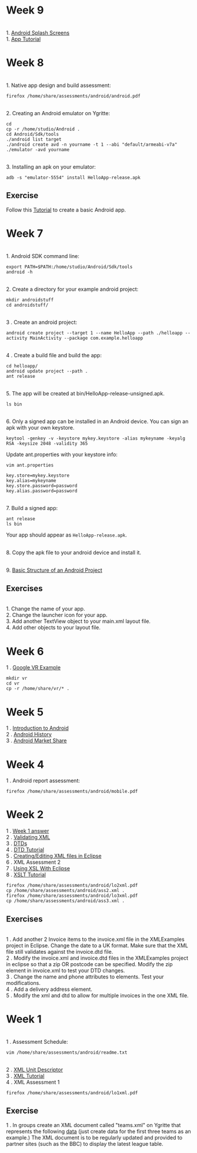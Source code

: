 # Week 9

<br>1. [Android Splash Screens](https://www.bignerdranch.com/blog/splash-screens-the-right-way/)
<br>1. [App Tutorial](https://www.youtube.com/watch?v=n21mXO1ASJM)
# Week 8

<br>1. Native app design and build assessment:
```
firefox /home/share/assessments/android/android.pdf 
```
<br>2. Creating an Android emulator on Ygritte:
```
cd
cp -r /home/studio/Android .
cd Android/Sdk/tools
./android list target
./android create avd -n yourname -t 1 --abi "default/armeabi-v7a"
./emulator -avd yourname
```
<br>3. Installing an apk on your emulator:
```
adb -s "emulator-5554" install HelloApp-release.apk
```
## Exercise

Follow this [Tutorial](https://developer.android.com/training/basics/firstapp/index.html) to create a basic Android app.


# Week 7

<br>1. Android SDK command line:
```
export PATH=$PATH:/home/studio/Android/Sdk/tools
android -h
```
<br>2. Create a directory for your example android project:
```
mkdir androidstuff
cd androidstuff/
```
<br>3 . Create an android project:
```
android create project --target 1 --name HelloApp --path ./helloapp --activity MainActivity --package com.example.helloapp
```
<br>4 . Create a build file and build the app:
```
cd helloapp/
android update project --path .
ant release
```
<br>5. The app will be created at bin/HelloApp-release-unsigned.apk.
```
ls bin
```
<br>6. Only a signed app can be installed in an Android device. You can sign an apk with your own keystore.
```
keytool -genkey -v -keystore mykey.keystore -alias mykeyname -keyalg RSA -keysize 2048 -validity 365
```
Update ant.properties with your keystore info:
```
vim ant.properties

key.store=mykey.keystore
key.alias=mykeyname
key.store.password=password
key.alias.password=password
```
<br>7. Build a signed app:
```
ant release
ls bin
```
Your app should appear as ```HelloApp-release.apk```.

<br>8. Copy the apk file to your android device and install it. 

<br>9. [Basic Structure of an Android Project](https://www.codeproject.com/Articles/395614/Basic-structure-of-an-Android-project)

## Exercises

<br>1. Change the name of your app.
<br>2. Change the launcher icon for your app.
<br>3. Add another TextView object to your main.xml layout file. 
<br>4. Add other objects to your layout file. 






# Week 6

1 . [Google VR Example ](http://burgler-ferret-12012.netlify.com/vr2/googlevr.html)
```
mkdir vr
cd vr
cp -r /home/share/vr/* .
```

# Week 5

1 . [Introduction to Android](https://docs.google.com/presentation/d/1v3cFgXF55k_Pqv0fOaEDTcNAq9N5cAO2t5-bD7Ye3Bw/pub?start=false&loop=false&delayms=60000)
<br>2 . [Android History](https://en.wikipedia.org/wiki/Android_version_history)
<br>3 . [Android Market Share](https://qz.com/826672/android-goog-just-hit-a-record-88-market-share-of-all-smartphones/)

# Week 4
1 . Android report assessment:
```
firefox /home/share/assessments/android/mobile.pdf 
```
# Week 2

1 . [Week 1 answer](https://gist.github.com/GedMullen/59e62a564e4aaf6acbca)
<br> 2 . [Validating XML](http://www.w3schools.com/xml/xml_validator.asp)
<br> 3 . [DTDs](http://www.w3schools.com/xml/xml_dtd.asp)
<br> 4 . [DTD Tutorial](http://www.w3schools.com/xml/xml_dtd_intro.asp)
<br> 5 . [Creating/Editing XML files in Eclipse](http://help.eclipse.org/mars/index.jsp?topic=%2Forg.eclipse.wst.xmleditor.doc.user%2Ftopics%2Ftxedttag.html)
<br> 6 . XML Assessment 2
<br> 7 . [Using XSL With Eclipse ](http://help.eclipse.org/luna/index.jsp?topic=%2Forg.eclipse.wst.xsl.doc%2Fhtml%2Flaunching%2Flaunching.html)
<br> 8 . [XSLT Tutorial](https://www.w3schools.com/xml/xsl_intro.asp)
```
firefox /home/share/assessments/android/lo2xml.pdf 
cp /home/share/assessments/android/ass2.xml . 
firefox /home/share/assessments/android/lo3xml.pdf 
cp /home/share/assessments/android/ass3.xml . 
```

## Exercises

<br> 1 . Add another 2 Invoice items to the invoice.xml file in the XMLExamples project in Eclipse. Change the date to a UK format. Make sure that the XML file still validates against the invoice.dtd file. 
<br> 2 . Modify the invoice.xml and invoice.dtd files in the XMLExamples project in eclipse so that a zip OR postcode can be specified. Modify the zip element in invoice.xml to test your DTD changes. 
<br> 3 . Change the name and phone attributes to elements. Test your modifications.
<br> 4 . Add a delivery address element.
<br> 5 . Modify the xml and dtd to allow for multiple invoices in the one XML file. 

# Week 1

<br>1 . Assessment Schedule:
```
vim /home/share/assessments/android/readme.txt
```
<br>2 . [XML Unit Descriptor](http://www.sqa.org.uk/files/hn/FM9735.pdf)
<br>3 . [XML Tutorial](http://www.w3schools.com/xml/)
<br>4 . XML Assessment 1
```
firefox /home/share/assessments/android/lo1xml.pdf 
```
## Exercise

1 . In groups create an XML document called "teams.xml" on Ygritte that represents the following [data](http://www.football-league.co.uk/sky-bet-championship/league-table/) (just create data for the first three teams as an example.) The XML document is to be regularly updated and provided to partner sites (such as the BBC) to display the latest league table.

